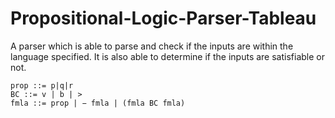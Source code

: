 # Propositional-Logic-Parser-Tableau
A parser which is able to parse and check if the inputs are within the language specified. It is also able to determine if the inputs are satisfiable or not. 
```
prop ::= p|q|r
BC ::= v | b | > 
fmla ::= prop | − fmla | (fmla BC fmla)
```
